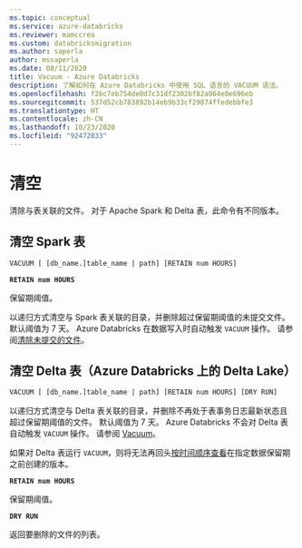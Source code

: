 ```yaml
---
ms.topic: conceptual
ms.service: azure-databricks
ms.reviewer: mamccrea
ms.custom: databricksmigration
ms.author: saperla
author: mssaperla
ms.date: 08/11/2020
title: Vacuum - Azure Databricks
description: 了解如何在 Azure Databricks 中使用 SQL 语言的 VACUUM 语法。
ms.openlocfilehash: f2bc7eb754de0d7c31df2302bf82a964e0e696eb
ms.sourcegitcommit: 537d52cb783892b14eb9b33cf29874ffedebbfe3
ms.translationtype: HT
ms.contentlocale: zh-CN
ms.lasthandoff: 10/23/2020
ms.locfileid: "92472833"
---
```

# <a name="vacuum"></a>清空

清除与表关联的文件。 对于 Apache Spark 和 Delta 表，此命令有不同版本。

## <a name="vacuum-a-spark-table"></a>清空 Spark 表

```sql
VACUUM [ [db_name.]table_name | path] [RETAIN num HOURS]
```

**`RETAIN num HOURS`**

保留期阈值。

以递归方式清空与 Spark 表关联的目录，并删除超过保留期阈值的未提交文件。 默认阈值为 7 天。 Azure Databricks 在数据写入时自动触发 `VACUUM` 操作。 请参阅[清除未提交的文件](../dbio-commit.md#vacuum-spark)。

## <a name="vacuum-a-delta-table-delta-lake-on-azure-databricks"></a><a id="vacuum-a-delta-table-delta-lake-on-azure-databricks"> </a><a id="vacuum-delta"> </a>清空 Delta 表（Azure Databricks 上的 Delta Lake）

```sql
VACUUM [ [db_name.]table_name | path] [RETAIN num HOURS] [DRY RUN]
```

以递归方式清空与 Delta 表关联的目录，并删除不再处于表事务日志最新状态且超过保留期阈值的文件。
默认阈值为 7 天。 Azure Databricks 不会对 Delta 表自动触发 `VACUUM` 操作。 请参阅 [Vacuum](../../../../delta/delta-utility.md#delta-vacuum)。

如果对 Delta 表运行 `VACUUM`，则将无法再回头[按时间顺序查看](../../../../delta/delta-batch.md#deltatimetravel)在指定数据保留期之前创建的版本。

**`RETAIN num HOURS`**

保留期阈值。

**`DRY RUN`**

返回要删除的文件的列表。